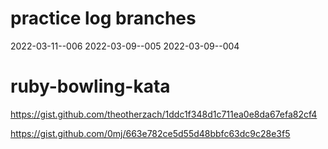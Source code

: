 # practice log branches
2022-03-11--006
2022-03-09--005
2022-03-09--004


# ruby-bowling-kata
https://gist.github.com/theotherzach/1ddc1f348d1c711ea0e8da67efa82cf4

https://gist.github.com/0mj/663e782ce5d55d48bbfc63dc9c28e3f5
